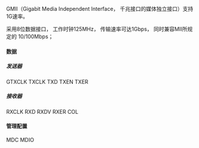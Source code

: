 GMII（Gigabit Media Independent Interface， 千兆接口的媒体独立接口）支持1G速率。

采用8位数据接口， 工作时钟125MHz， 传输速率可达1Gbps， 同时兼容MII所规定的 10/100Mbps；


#### 数据

##### 发送器
GTXCLK
TXCLK
TXD
TXEN
TXER

##### 接收器
RXCLK
RXD
RXDV
RXER
COL 

#### 管理配置

MDC
MDIO
